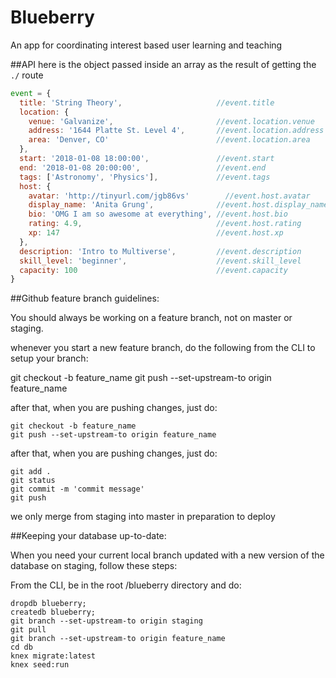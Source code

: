 # Blueberry
An app for coordinating interest based user learning and teaching

##API
here is the object passed inside an array as the result of getting the `./` route
```js
event = {
  title: 'String Theory',                     //event.title
  location: {
    venue: 'Galvanize',                       //event.location.venue
    address: '1644 Platte St. Level 4',       //event.location.address
    area: 'Denver, CO'                        //event.location.area
  },
  start: '2018-01-08 18:00:00',               //event.start
  end: '2018-01-08 20:00:00',                 //event.end
  tags: ['Astronomy', 'Physics'],             //event.tags
  host: {
    avatar: 'http://tinyurl.com/jgb86vs'        //event.host.avatar
    display_name: 'Anita Grung',              //event.host.display_name
    bio: 'OMG I am so awesome at everything', //event.host.bio
    rating: 4.9,                              //event.host.rating
    xp: 147                                   //event.host.xp
  },
  description: 'Intro to Multiverse',         //event.description
  skill_level: 'beginner',                    //event.skill_level
  capacity: 100                               //event.capacity
}
```

##Github feature branch guidelines:

You should always be working on a feature branch, not on master or staging.

whenever you start a new feature branch, do the following from the CLI to setup your branch:

git checkout -b feature_name
git push --set-upstream-to origin feature_name

after that, when you are pushing changes, just do:

```
git checkout -b feature_name
git push --set-upstream-to origin feature_name
```

after that, when you are pushing changes, just do:
```
git add .
git status
git commit -m 'commit message'
git push
```

we only merge from staging into master in preparation to deploy

##Keeping your database up-to-date:

When you need your current local branch updated with a new version of the database on staging, follow these steps:

From the CLI, be in the root /blueberry directory and do:

```
dropdb blueberry;
createdb blueberry;
git branch --set-upstream-to origin staging
git pull
git branch --set-upstream-to origin feature_name
cd db
knex migrate:latest
knex seed:run
```
